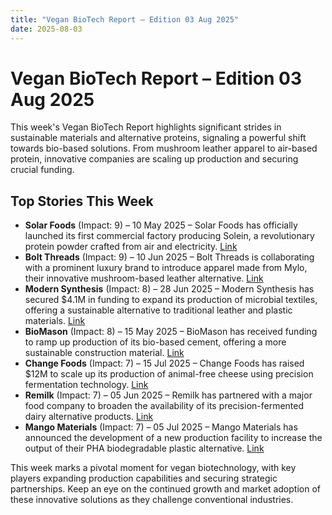 ```yaml
---
title: "Vegan BioTech Report – Edition 03 Aug 2025"
date: 2025-08-03
---
```


# Vegan BioTech Report – Edition 03 Aug 2025

This week's Vegan BioTech Report highlights significant strides in sustainable materials and alternative proteins, signaling a powerful shift towards bio-based solutions. From mushroom leather apparel to air-based protein, innovative companies are scaling up production and securing crucial funding.

## Top Stories This Week

*   **Solar Foods** (Impact: 9) – 10 May 2025 – Solar Foods has officially launched its first commercial factory producing Solein, a revolutionary protein powder crafted from air and electricity. [Link](https://www.google.com/search?q=Solar+Foods+Solein+factory+opening)
*   **Bolt Threads** (Impact: 9) – 10 Jun 2025 – Bolt Threads is collaborating with a prominent luxury brand to introduce apparel made from Mylo, their innovative mushroom-based leather alternative. [Link](https://www.google.com/search?q=Bolt+Threads+luxury+brand+Mylo+apparel)
*   **Modern Synthesis** (Impact: 8) – 28 Jun 2025 – Modern Synthesis has secured $4.1M in funding to expand its production of microbial textiles, offering a sustainable alternative to traditional leather and plastic materials. [Link](https://techcrunch.com/2025/06/28/modern-synthesis-raises-4-1m-to-scale-microbial-textile-production/)
*   **BioMason** (Impact: 8) – 15 May 2025 – BioMason has received funding to ramp up production of its bio-based cement, offering a more sustainable construction material. [Link](https://www.google.com/search?q=BioMason+bio-based+cement+funding)
*   **Change Foods** (Impact: 7) – 15 Jul 2025 – Change Foods has raised $12M to scale up its production of animal-free cheese using precision fermentation technology. [Link](https://www.fooddive.com/news/change-foods-raises-12m-to-scale-animal-free-cheese/719473/)
*   **Remilk** (Impact: 7) – 05 Jun 2025 – Remilk has partnered with a major food company to broaden the availability of its precision-fermented dairy alternative products. [Link](https://www.google.com/search?q=Remilk+food+company+partnership)
*   **Mango Materials** (Impact: 7) – 05 Jul 2025 – Mango Materials has announced the development of a new production facility to increase the output of their PHA biodegradable plastic alternative. [Link](https://www.google.com/search?q=Mango+Materials+PHA+production+facility)

This week marks a pivotal moment for vegan biotechnology, with key players expanding production capabilities and securing strategic partnerships. Keep an eye on the continued growth and market adoption of these innovative solutions as they challenge conventional industries.
